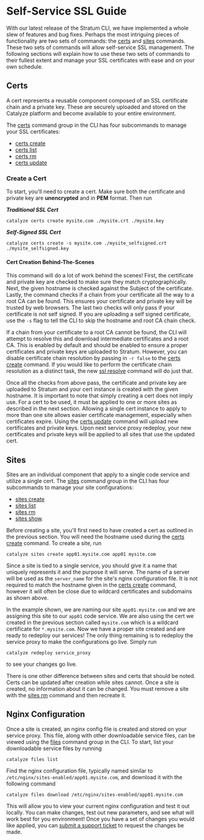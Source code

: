 # Self-Service SSL Guide

With our latest release of the Stratum CLI, we have implemented a whole slew of features and bug fixes. Perhaps the most intriguing pieces of functionality are two sets of commands: the [certs](https://resources.catalyze.io/paas/cli/sections/certs/) and [sites](https://resources.catalyze.io/paas/cli/sections/sites/) commands. These two sets of commands will allow self-service SSL management. The following sections will explain how to use these two sets of commands to their fullest extent and manage your SSL certificates with ease and on your own schedule.

## Certs

A cert represents a reusable component composed of an SSL certificate chain and a private key. These are securely uploaded and stored on the Catalyze platform and become available to your entire environment.

The [certs](https://resources.catalyze.io/paas/cli/sections/certs/) command group in the CLI has four subcommands to manage your SSL certificates:

- [certs create](https://resources.catalyze.io/paas/cli/sections/certs-create/)
- [certs list](https://resources.catalyze.io/paas/cli/sections/certs-list/)
- [certs rm](https://resources.catalyze.io/paas/cli/sections/certs-rm/)
- [certs update](https://resources.catalyze.io/paas/cli/sections/certs-update/)

### Create a Cert

To start, you'll need to create a cert. Make sure both the certificate and private key are **unencrypted** and in **PEM** format. Then run

***Traditional SSL Cert***
```
catalyze certs create mysite.com ./mysite.crt ./mysite.key
```
***Self-Signed SSL Cert***
```
catalyze certs create -s mysite.com ./mysite_selfsigned.crt ./mysite_selfsigned.key
```

#### Cert Creation Behind-The-Scenes

This command will do a lot of work behind the scenes! First, the certificate and private key are checked to make sure they match cryptographically. Next, the given hostname is checked against the Subject of the certificate. Lastly, the command checks if a chain from your certificate all the way to a root CA can be found. This ensures your certificate and private key will be trusted by web browsers. The last two checks will only pass if your certificate is not self signed. If you are uploading a self signed certificate, use the `-s` flag to tell the CLI to skip the hostname and root CA chain check.

If a chain from your certificate to a root CA cannot be found, the CLI will attempt to resolve this and download intermediate certificates and a root CA. This is enabled by default and should be enabled to ensure a proper certificates and private keys are uploaded to Stratum. However, you can disable certificate chain resolution by passing in `-r false` to the [certs create](https://resources.catalyze.io/paas/cli/sections/certs-create/) command. If you would like to perform the certificate chain resolution as a distinct task, the new [ssl resolve](https://resources.catalyze.io/paas/cli/sections/ssl-resolve/) command will do just that.

Once all the checks from above pass, the certificate and private key are uploaded to Stratum and your cert instance is created with the given hostname. It is important to note that simply creating a cert does not imply use. For a cert to be used, it must be applied to one or more sites as described in the next section. Allowing a single cert instance to apply to more than one site allows easier certificate management, especially when certificates expire. Using the [certs update](https://resources.catalyze.io/paas/cli/sections/certs-update/) command will upload new certificates and private keys. Upon next service proxy redeploy, your new certificates and private keys will be applied to all sites that use the updated cert.

## Sites

Sites are an individual component that apply to a single code service and utilize a single cert. The [sites](https://resources.catalyze.io/paas/cli/sections/sites/) command group in the CLI has four subcommands to manage your site configurations:
- [sites create](https://resources.catalyze.io/paas/cli/sections/sites-create/)
- [sites list](https://resources.catalyze.io/paas/cli/sections/sites-list/)
- [sites rm](https://resources.catalyze.io/paas/cli/sections/sites-rm/)
- [sites show](https://resources.catalyze.io/paas/cli/sections/sites-show/).

Before creating a site, you'll first need to have created a cert as outlined in the previous section. You will need the hostname used during the [certs create](https://resources.catalyze.io/paas/cli/sections/certs-create/) command. To create a site, run

```
catalyze sites create app01.mysite.com app01 mysite.com
```

Since a site is tied to a single service, you should give it a name that uniquely represents it and the purpose it will serve. The name of a server will be used as the `server_name` for the site's nginx configuration file. It is not required to match the hostname given in the [certs create](https://resources.catalyze.io/paas/cli/sections/certs-create/) command, however it will often be close due to wildcard certificates and subdomains as shown above.

In the example shown, we are naming our site `app01.mysite.com` and we are assigning this site to our `app01` code service. We are also using the cert we created in the previous section called `mysite.com` which is a wildcard certificate for `*.mysite.com`. Now we have a proper site created and are ready to redeploy our services! The only thing remaining is to redeploy the service proxy to make the configurations go live. Simply run

```
catalyze redeploy service_proxy
```

to see your changes go live.

There is one other difference between sites and certs that should be noted. Certs can be updated after creation while sites cannot. Once a site is created, no information about it can be changed. You must remove a site with the [sites rm](https://resources.catalyze.io/paas/cli/sections/sites-rm/) command and then recreate it.

## Nginx Configuration

Once a site is created, an nginx config file is created and stored on your service proxy. This file, along with other downloadable service files, can be viewed using the [files](https://resources.catalyze.io/paas/cli/sections/files/) command group in the CLI. To start, list your downloadable service files by running

```
catalyze files list
```

Find the nginx configuration file, typically named similar to `/etc/nginx/sites-enabled/app01.mysite.com`, and download it with the following command

```
catalyze files download /etc/nginx/sites-enabled/app01.mysite.com
```

This will allow you to view your current nginx configuration and test it out locally. You can make changes, test out new parameters, and see what will work best for you environment! Once you have a set of changes you would like applied, you can [submit a support ticket](https://catalyzeio.zendesk.com/) to request the changes be made.
